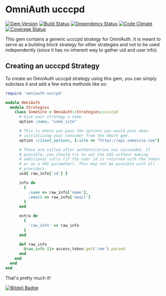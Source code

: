 # OmniAuth ucccpd

[![Gem Version](http://img.shields.io/gem/v/omniauth-ucccpd.svg)][gem]
[![Build Status](http://img.shields.io/travis/intridea/omniauth-ucccpd.svg)][travis]
[![Dependency Status](http://img.shields.io/gemnasium/intridea/omniauth-ucccpd.svg)][gemnasium]
[![Code Climate](http://img.shields.io/codeclimate/github/intridea/omniauth-ucccpd.svg)][codeclimate]
[![Coverage Status](http://img.shields.io/coveralls/intridea/omniauth-ucccpd.svg)][coveralls]

[gem]: https://rubygems.org/gems/omniauth-ucccpd
[travis]: http://travis-ci.org/intridea/omniauth-ucccpd
[gemnasium]: https://gemnasium.com/intridea/omniauth-ucccpd
[codeclimate]: https://codeclimate.com/github/intridea/omniauth-ucccpd
[coveralls]: https://coveralls.io/r/intridea/omniauth-ucccpd

This gem contains a generic ucccpd strategy for OmniAuth. It is meant to serve
as a building block strategy for other strategies and not to be used
independently (since it has no inherent way to gather uid and user info).

## Creating an ucccpd Strategy

To create an OmniAuth ucccpd strategy using this gem, you can simply subclass
it and add a few extra methods like so:

```ruby
require 'omniauth-ucccpd'

module OmniAuth
  module Strategies
    class SomeSite < OmniAuth::Strategies::ucccpd
      # Give your strategy a name.
      option :name, "some_site"

      # This is where you pass the options you would pass when
      # initializing your consumer from the OAuth gem.
      option :client_options, {:site => "https://api.somesite.com"}

      # These are called after authentication has succeeded. If
      # possible, you should try to set the UID without making
      # additional calls (if the user id is returned with the token
      # or as a URI parameter). This may not be possible with all
      # providers.
      uid{ raw_info['id'] }

      info do
        {
          :name => raw_info['name'],
          :email => raw_info['email']
        }
      end

      extra do
        {
          'raw_info' => raw_info
        }
      end

      def raw_info
        @raw_info ||= access_token.get('/me').parsed
      end
    end
  end
end
```

That's pretty much it!

[![Bitdeli Badge](https://d2weczhvl823v0.cloudfront.net/intridea/omniauth-ucccpd/trend.png)](https://bitdeli.com/free "Bitdeli Badge")

